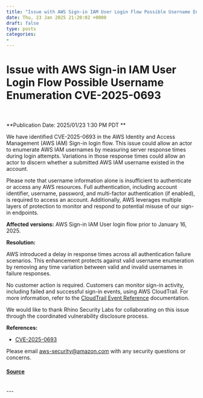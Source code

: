 ```yaml
---
title: "Issue with AWS Sign-in IAM User Login Flow Possible Username Enumeration CVE-2025-0693"
date: Thu, 23 Jan 2025 21:20:02 +0000
draft: false
type: posts
categories: 
- 
---
```

# Issue with AWS Sign-in IAM User Login Flow Possible Username Enumeration CVE-2025-0693

<br/>

<br/>
**Publication Date: 2025/01/23 1:30 PM PDT  
**

We have identified CVE-2025-0693 in the AWS Identity and Access Management (AWS IAM) Sign-in login flow. This issue could allow an actor to enumerate AWS IAM usernames by measuring server response times during login attempts. Variations in those response times could allow an actor to discern whether a submitted AWS IAM username existed in the account.

Please note that username information alone is insufficient to authenticate or access any AWS resources. Full authentication, including account identifier, username, password, and multi-factor authentication (if enabled), is required to access an account. Additionally, AWS leverages multiple layers of protection to monitor and respond to potential misuse of our sign-in endpoints.

**Affected versions:** AWS Sign-in IAM User login flow prior to January 16, 2025.

**Resolution:**

AWS introduced a delay in response times across all authentication failure scenarios. This enhancement protects against valid username enumeration by removing any time variation between valid and invalid usernames in failure responses.

No customer action is required. Customers can monitor sign-in activity, including failed and successful sign-in events, using AWS CloudTrail. For more information, refer to the [CloudTrail Event Reference](https://docs.aws.amazon.com/awscloudtrail/latest/userguide/cloudtrail-event-reference-aws-console-sign-in-events.html#cloudtrail-event-reference-aws-console-sign-in-events-iam-user) documentation.

We would like to thank Rhino Security Labs for collaborating on this issue through the coordinated vulnerability disclosure process.

**References:**

-   [CVE-2025-0693](https://www.cve.org/CVERecord?id=CVE-2025-0693)

Please email [aws-security@amazon.com](mailto:aws-security@amazon.com) with any security questions or concerns.

#### [Source](https://aws.amazon.com/security/security-bulletins/AWS-2025-002/)

<br/>
---
